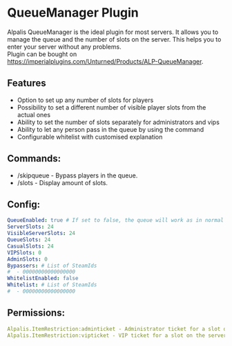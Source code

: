 ﻿# QueueManager Plugin

Alpalis QueueManager is the ideal plugin for most servers. It allows you to manage the queue and the number of slots on the server. This helps you to enter your server without any problems.
<br>Plugin can be bought on https://imperialplugins.com/Unturned/Products/ALP-QueueManager.

## Features

- Option to set up any number of slots for players
- Possibility to set a different number of visible player slots from the actual ones
- Ability to set the number of slots separately for administrators and vips
- Ability to let any person pass in the queue by using the command
- Configurable whitelist with customised explanation

## Commands:

- /skipqueue - Bypass players in the queue.
- /slots - Display amount of slots.

## Config:
```yaml
QueueEnabled: true # If set to false, the queue will work as in normal Unturned
ServerSlots: 24
VisibleServerSlots: 24
QueueSlots: 24
CasualSlots: 24
VIPSlots: 0
AdminSlots: 0
Bypassers: # List of SteamIds
#  - 00000000000000000
WhitelistEnabled: false
Whitelist: # List of SteamIds
#  - 00000000000000000   
```
## Permissions:
```yaml
Alpalis.ItemRestriction:adminticket - Administrator ticket for a slot on the server.
Alpalis.ItemRestriction:vipticket - VIP ticket for a slot on the server.
```